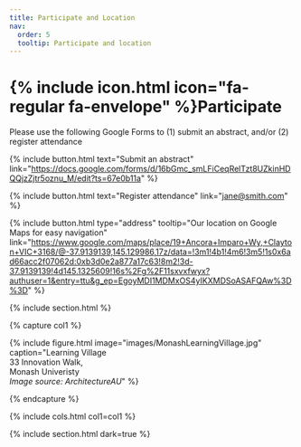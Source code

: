 ```yaml
---
title: Participate and Location
nav:
  order: 5
  tooltip: Participate and location
---
```


# {% include icon.html icon="fa-regular fa-envelope" %}Participate

Please use the following Google Forms to (1) submit an abstract, and/or (2) register attendance 

{%
  include button.html
  text="Submit an abstract"
  link="https://docs.google.com/forms/d/16bGmc_smLFiCeqRelTzt8UZkinHDQQjzZjtr5oznu_M/edit?ts=67e0b11a"
%}

{%
  include button.html
  text="Register attendance"
  link="jane@smith.com"
%}


{%
  include button.html
  type="address"
  tooltip="Our location on Google Maps for easy navigation"
  link="https://www.google.com/maps/place/19+Ancora+Imparo+Wy,+Clayton+VIC+3168/@-37.9139139,145.129986,17z/data=!3m1!4b1!4m6!3m5!1s0x6ad66acc2f07062d:0xb3d0e2a877a17c63!8m2!3d-37.9139139!4d145.1325609!16s%2Fg%2F11sxvxfwyx?authuser=1&entry=ttu&g_ep=EgoyMDI1MDMxOS4yIKXMDSoASAFQAw%3D%3D"
%}

{% include section.html %}

{% capture col1 %}

{%
  include figure.html
  image="images/MonashLearningVillage.jpg"
  caption="Learning Village<br/>
  33 Innovation Walk,<br/>
  Monash Univeristy<br/>
  *Image source: ArchitectureAU*"
%}

{% endcapture %}

{% include cols.html col1=col1 %}

{% include section.html dark=true %}
